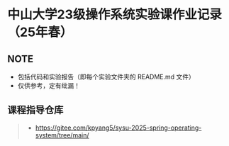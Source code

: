 # 中山大学23级操作系统实验课作业记录（25年春）
## NOTE
- 包括代码和实验报告（即每个实验文件夹的 README.md 文件）
- 仅供参考，定有纰漏！
## 课程指导仓库
> - https://gitee.com/kpyang5/sysu-2025-spring-operating-system/tree/main/